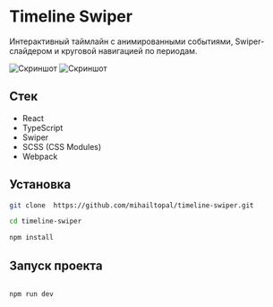 # Timeline Swiper

Интерактивный таймлайн с анимированными событиями, Swiper-слайдером и круговой навигацией по периодам.


![Скриншот](./src/scrennshots/screenshot_1.JPG)
![Скриншот](./src/scrennshots/screenshot_2.JPG)
##  Стек

- React
- TypeScript
- Swiper
- SCSS (CSS Modules)
- Webpack

##  Установка

```bash
git clone  https://github.com/mihailtopal/timeline-swiper.git

cd timeline-swiper

npm install
```

##  Запуск проекта

```bash

npm run dev
```
